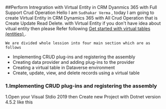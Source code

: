 ##Perform Intregration with Virtual Entity in CRM Dyanmics 365 with Full Support Crud Operation
Hello I am `Sudhakar Verma` , today I am going to create Virtual Entity in CRM Dynamics 365 with All Crud Operation that is Create Update Read Delete. with Virtual Entity 
if you don't  have idea about vitual entity then please Refer following 
   [Get started with virtual tables (entities)
](https://docs.microsoft.com/en-us/powerapps/developer/data-platform/virtual-entities/get-started-ve).  
    
    We are divided whole lession into four main section which are as follows

*  Implementing CRUD plug-ins and registering the assembly
* Creating data provider and adding plug-ins to the provider
*  Creating a virtual table in Dataverse environment
* Create, update, view, and delete records using a virtual table
### 1.Implementing CRUD plug-ins and registering the assembly
1.Open your Visual Stdio 2019 then Create new Project with Dotnet version 4.5.2
like this 
